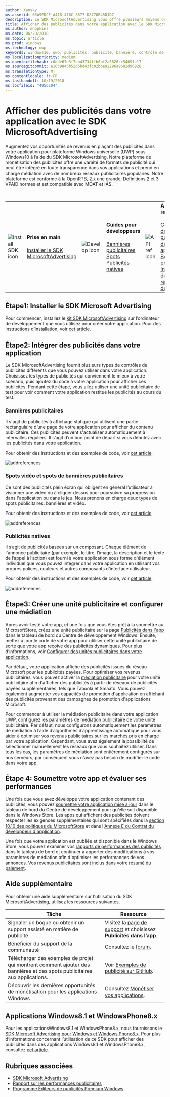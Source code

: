 ```yaml
---
author: Xansky
ms.assetid: 63A9EDCF-A418-476C-8677-D8770B45D1D7
description: Le SDK MicrosoftAdvertising vous offre plusieurs moyens de monétiser votre application grâce aux publicités.
title: Afficher des publicités dans votre application avec le SDK MicrosoftAdvertising
ms.author: mhopkins
ms.date: 06/20/2018
ms.topic: article
ms.prod: windows
ms.technology: uwp
keywords: windows10, uwp, publicités, publicité, bannière, contrôle de publicité, spot
ms.localizationpriority: medium
ms.openlocfilehash: c0dde67e3f7ab43734ffb0bf2a5826cc54691e17
ms.sourcegitcommit: e16c9845b52d5bd43fc02bbe92296a9682d96926
ms.translationtype: MT
ms.contentlocale: fr-FR
ms.lasthandoff: 10/19/2018
ms.locfileid: "4956204"
---
```

# <a name="display-ads-in-your-app-with-the-microsoft-advertising-sdk"></a>Afficher des publicités dans votre application avec le SDK MicrosoftAdvertising

Augmentez vos opportunités de revenus en plaçant des publicités dans votre application pour plateforme Windows universelle (UWP) sous Windows10 à l’aide du SDK MicrosoftAdvertising. Notre plateforme de monétisation des publicités offre une variété de formats de publicité qui peut être intégré en toute transparence dans vos applications et prend en charge médiation avec de nombreux réseaux publicitaires populaires. Notre plateforme est conforme à la OpenRTB, 2.x une grande, Definitions 2 et 3 VPAID normes et est compatible avec MOAT et IAS. 

<br/>

<table style="border: none !important;">
<colgroup>
<col width="10%" />
<col width="23%" />
<col width="10%" />
<col width="23%" />
<col width="10%" />
<col width="23%" />
</colgroup>
<tbody>
<tr>
<td align="left"><img src="images/install-sdk.png" alt="Install SDK icon" /></td>
<td align="left"><b>Prise en main</b><br/><br/>
    <a href="http://aka.ms/ads-sdk-uwp">Installer le SDK MicrosoftAdvertising</a>
</td>
<td align="left"><img src="images/write-code.png" alt="Develop icon" /></td>
<td align="left"><b>Guides pour développeurs</b><br/><br/>
    <a href="banner-ads.md">Bannières publicitaires</a>
    <br/>
    <a href="interstitial-ads.md">Spots</a>
    <br/>
    <a href="native-ads.md">Publicités natives</a>
    </td>
<td align="left"><img src="images/api-reference.png" alt="API ref icon" /></td>
<td align="left"><b>Autres ressources</b><br/><br/>
    <a href="set-up-ad-units-in-your-app.md">Configurer des unités publicitaires dans votre application</a>
    <br/>
    <a href="best-practices-for-ads-in-apps.md">Bonnes pratiques</a>
    <br/>
    <a href="https://msdn.microsoft.com/en-us/library/windows/apps/mt691884.aspx">Informations de référence de l’API</a>
    </td>
</tr>
</tbody>
</table>

## <a name="step-1-install-the-microsoft-advertising-sdk"></a>Étape1: Installer le SDK Microsoft Advertising

Pour commencer, installez le [kit SDK MicrosoftAdvertising](http://aka.ms/ads-sdk-uwp) sur l’ordinateur de développement que vous utilisez pour créer votre application. Pour des instructions d’installation, voir [cet article](install-the-microsoft-advertising-libraries.md).

## <a name="step-2-implement-ads-in-your-app"></a>Étape2: Intégrer des publicités dans votre application

Le SDK MicrosoftAdvertising fournit plusieurs types de contrôles de publicités différents que vous pouvez utiliser dans votre application. Choisissez les types de publicités qui conviennent le mieux à votre scénario, puis ajoutez du code à votre application pour afficher ces publicités. Pendant cette étape, vous allez utiliser une unité publicitaire de test pour voir comment votre application restitue les publicités au cours du test.

### <a name="banner-ads"></a>Bannières publicitaires

Il s'agit de publicités à affichage statique qui utilisent une partie rectangulaire d’une page de votre application pour afficher du contenu publicitaire. Ces publicités peuvent s'actualiser automatiquement à intervalles réguliers. Il s’agit d’un bon point de départ si vous débutez avec les publicités dans votre application.

Pour obtenir des instructions et des exemples de code, voir [cet article](adcontrol-in-xaml-and--net.md).

![addreferences](images/banner-ad.png)

### <a name="interstitial-video-and-interstitial-banner-ads"></a>Spots vidéo et spots de bannières publicitaires

Ce sont des publicités plein écran qui obligent en général l’utilisateur à visionner une vidéo ou à cliquer dessus pour poursuivre sa progression dans l'application ou dans le jeu. Nous prenons en charge deux types de spots publicitaires: bannières et vidéo.

Pour obtenir des instructions et des exemples de code, voir [cet article](interstitial-ads.md).

![addreferences](images/interstitial-ad.png)

### <a name="native-ads"></a>Publicités natives

Il s’agit de publicités basées sur un composant. Chaque élément de l'annonce publicitaire (par exemple, le titre, l’image, la description et le texte de l’appel à l’action) est fourni à votre application sous forme d'élément individuel que vous pouvez intégrer dans votre application en utilisant vos propres polices, couleurs et autres composants d’interface utilisateur.

Pour obtenir des instructions et des exemples de code, voir [cet article](native-ads.md).

![addreferences](images/native-ad.png)

<span id="ad-mediation"/>

## <a name="step-3-create-an-ad-unit-and-configure-mediation"></a>Étape3: Créer une unité publicitaire et configurer une médiation

Après avoir testé votre app, et une fois que vous êtes prêt à la soumettre au MicrosoftStore, créez une unité publicitaire sur la page [Publicités dans l'app](../publish/in-app-ads.md) dans le tableau de bord du Centre de développement Windows. Ensuite, mettez à jour le code de votre app pour utiliser cette unité publicitaire de sorte que votre app reçoive des publicités dynamiques. Pour plus d’informations, voir [Configurer des unités publicitaires dans votre application](set-up-ad-units-in-your-app.md#live-ad-units).

Par défaut, votre application affiche des publicités issues du réseau Microsoft pour les publicités payées. Pour optimiser vos revenus publicitaires, vous pouvez activer la [médiation publicitaire](ad-mediation-service.md) pour votre unité publicitaire afin d'afficher des publicités à partir de réseaux de publicités payées supplémentaires, tels que Taboola et Smaato. Vous pouvez également augmenter vos capacités de promotion d'application en affichant des publicités provenant des campagnes de promotion d'applications Microsoft.

Pour commencer à utiliser la médiation publicitaire dans votre application UWP, [configurez les paramètres de médiation publicitaire](../publish/in-app-ads.md#mediation-settings) de votre unité publicitaire. Par défaut, nous configurons automatiquement les paramètres de médiation à l’aide d’algorithmes d’apprentissage automatique pour vous aider à optimiser vos revenus publicitaires sur les marchés pris en charge par votre application. Cependant, vous avez également la possibilité de sélectionner manuellement les réseaux que vous souhaitez utiliser. Dans tous les cas, les paramètres de médiation sont entièrement configurés sur nos serveurs, par conséquent vous n'avez pas besoin de modifier le code dans votre app.    

## <a name="step-4-submit-your-app-and-review-performance"></a>Étape 4: Soumettre votre app et évaluer ses performances

Une fois que vous avez développé votre application contenant des publicités, vous pouvez [soumettre votre application mise à jour](https://docs.microsoft.com/windows/uwp/publish/app-submissions) dans le tableau de bord du Centre de développement pour qu’elle soit disponible dans le Windows Store. Les apps qui affichent des publicités doivent respecter les exigences supplémentaires qui sont spécifiées dans la [section 10.10 des politiques du MicrosoftStore](https://docs.microsoft.com/legal/windows/agreements/store-policies#1010-advertising-conduct-and-content) et dans l'[Annexe E du Contrat du développeur d'application](https://docs.microsoft.com/legal/windows/agreements/app-developer-agreement).

Une fois que votre application est publiée et disponible dans le Windows Store, vous pouvez examiner vos [rapports de performances des publicités](../publish/advertising-performance-report.md) dans le tableau de bord et continuer à apporter des modifications à vos paramètres de médiation afin d'optimiser les performances de vos annonces. Vos revenus publicitaires sont inclus dans votre [résumé du paiement](../publish/payout-summary.md).

<span id="additional-help" />

## <a name="additional-help"></a>Aide supplémentaire

Pour obtenir une aide supplémentaire sur l'utilisation du SDK MicrosoftAdvertising, utilisez les ressources suivantes.

|  Tâche    | Ressource |               
|----------|-------|
| Signaler un bogue ou obtenir un support assisté en matière de publicité     | Visitez la [page de support](https://developer.microsoft.com/en-us/windows/support) et choisissez **Publicités dans l’app**.        |
| Bénéficier du support de la communauté     | Consultez le [forum](http://go.microsoft.com/fwlink/p/?LinkId=401266).       |
| Télécharger des exemples de projet qui montrent comment ajouter des bannières et des spots publicitaires aux applications.     | Voir [Exemples de publicité sur GitHub](http://aka.ms/githubads).       |
| Découvrir les dernières opportunités de monétisation pour les applications Windows     | Consultez [Monétiser vos applications](https://developer.microsoft.com/store/monetize).        |

## <a name="windows-81-and-windows-phone-8x-apps"></a>Applications Windows8.1 et WindowsPhone8.x

Pour les applicationsWindows8.1 et WindowsPhone8.x, nous fournissons le [SDK Microsoft Advertising pour Windows et Windows Phone8.x](http://aka.ms/store-8-sdk). Pour plus d’informations concernant l’utilisation de ce SDK pour afficher des publicités dans des applications Windows8.1 et WindowsPhone8.x, consultez [cet article](https://docs.microsoft.com/en-us/previous-versions/windows/apps/dn792120(v=win.10)).

## <a name="related-topics"></a>Rubriques associées

* [SDK Microsoft Advertising](http://aka.ms/ads-sdk-uwp)
* [Rapport sur les performances publicitaires](../publish/advertising-performance-report.md)
* [Programme Éditeurs de publicités Premium Windows](windows-premium-ads-publishers-program.md)
